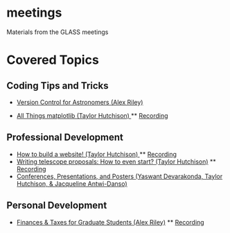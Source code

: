 # meetings
Materials from the GLASS meetings

# Covered Topics 

## Coding Tips and Tricks 
* [Version Control for Astronomers (Alex Riley) ](https://docs.google.com/presentation/d/1iqvaK9kI23hHYTq0bxfW-QCH5kSfdnsONh-ajzXpVxY/edit#slide=id.p)

* [All Things matplotlib (Taylor Hutchison) ](https://docs.google.com/presentation/d/1YI7kF-2vuh09HagZa8rA1W0697u7nu-AVU_eLAc65Ho/edit?usp=sharing)
** [Recording](https://drive.google.com/file/d/1_ojjgXrLktGs3LwCuobRmTETmKVQ81Wr/view?usp=sharing)

## Professional Development 
* [How to build a website! (Taylor Hutchison) ](https://docs.google.com/presentation/d/1oW5pfHuXoorJ-mtt05oOtVJSIgtbetPp3cXMvJMfgOw/edit#slide=id.g626ad5c045_1_6) ** [Recording](https://drive.google.com/file/d/1pYEujK0JY1vPTTySlzeywkjjkzv8Ed9f/view?usp=sharing)
* [Writing telescope proposals: How to even start? (Taylor Hutchison)](https://docs.google.com/presentation/d/1HeC2tvhsVUvDIBwhNeGdEEkL0eIr_w5R3WLGm1Uh3C4/edit?usp=sharing) ** [Recording](https://drive.google.com/file/d/1ib-xsyPeOFJB36lSe4r0plVP7DcdsVZ-/view?usp=drivesdk)
* [Conferences, Presentations, and Posters (Yaswant Devarakonda, Taylor Hutchison, & Jacqueline Antwi-Danso) ](https://docs.google.com/presentation/d/1RF7jCzn4UuWsIHCONegSV5LibrfA8tNTiQ1soIArgDU/edit?usp=sharing)

## Personal Development
* [Finances & Taxes for Graduate Students (Alex Riley)](https://docs.google.com/presentation/d/1R_TnKsbdiROC4Hi6XIZ2pKh-jMBZeE3QiZpgeTA5ZSg/edit#slide=id.g626ad5c045_1_6)
** [Recording](https://drive.google.com/file/d/1LIEXr27QS0Kx1h5sf0CBu9oAntZK-PGq/view?usp=sharing)




